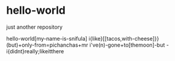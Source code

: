 # hello-world
just another repository

hello-world[my-name-is-snifula]
i{like}[[tacos,with-cheese]}}\
(but)+only-from=pichanchas+mr
i've(n)-gone+to[themoon]-but
-i{didnt}really;likeitthere
